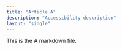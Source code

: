 ```yaml
---
title: "Article A"
description: "Accessibility description"
layout: "single"
---
```

This is the A markdown file.